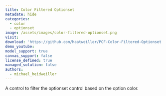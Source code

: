 ```yaml
---
title: Color Filtered Optionset
metadate: hide
categories:
  - color
  - optionset
image: /assets/images/color-filtered-optionset.png
visit: 
download: 'https://github.com/haatweiller/PCF-Color-Filtered-Optionset'
demo_youtube: 
model_support: true
canvas_support: false
license_defined: true
managed_solution: false
authors:
  - michael_heidweiller
---
```

A control to filter the optionset control based on the option color.
